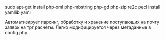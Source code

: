 sudo apt-get install php-xml php-mbstring php-gd php-zip re2c
pecl install yamllib yaml

Автоматизирует парсинг, обработку и хранение поступающих на почту заявок на трг расчёты.
Легко модифицируется через метаданные в config.php.